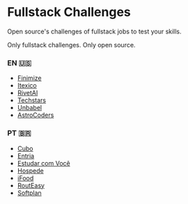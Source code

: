 # Fullstack Challenges

Open source's challenges of fullstack jobs to test your skills.

Only fullstack challenges. Only open source.

### EN :us:
- [Finimize](https://github.com/finimize/fullstack-dev-challenge)
- [Itexico](https://github.com/itexico/interview-codingchallenge-fsjs)
- [RivetAI](https://github.com/endcue/fullstack-challenge)
- [Techstars](https://github.com/techstars/full-stack-challenge)
- [Unbabel](https://github.com/Unbabel/fullstack-coding-challenge)
- [AstroCoders](https://github.com/Astrocoders/fullstack-challenge)

### PT :brazil:
- [Cubo](https://github.com/cubonetwork/fullstack-challenge)
- [Entria](https://github.com/entria/jobs/blob/master/fullstack/challenge.md)
- [Estudar com Você ](https://github.com/estudarcomvoce/fullstack-challenge)
- [Hospede](https://github.com/hospede/fullstack-challenge)
- [iFood](https://github.com/ifood/ifood-fullstack-test)
- [RoutEasy](https://github.com/RoutEasy/challenge-fullstack)
- [Softplan](https://github.com/g-cpa-squad-produto/softplan-desafio-fullstack)
